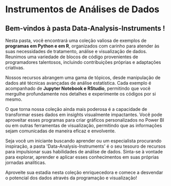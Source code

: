 # Instrumentos de Análises de Dados

## Bem-vindos à pasta Data-Analysis-Instruments !

Nesta pasta, você encontrará uma coleção valiosa de exemplos de **programas em Python e em R**, organizados com carinho para atender às suas necessidades de tratamento, análise e visualização de dados. Reunimos uma variedade de blocos de código provenientes de programadores talentosos, incluindo contribuições próprias e adaptações criativas.

Nossos recursos abrangem uma gama de tópicos, desde manipulação de dados até técnicas avançadas de análise estatística. Cada exemplo é acompanhado de **Jupyter Notebook e RStudio**, permitindo que você mergulhe profundamente nos detalhes e experimente os códigos por si mesmo.

O que torna nossa coleção ainda mais poderosa é a capacidade de transformar esses dados em insights visualmente impactantes. Você pode aproveitar esses programas para criar gráficos personalizados no Power BI ou em outras ferramentas de visualização, permitindo que as informações sejam comunicadas de maneira eficaz e envolvente.

Seja você um iniciante buscando aprender ou um especialista procurando inspiração, a pasta 'Data-Analysis-Instruments' é o seu tesouro de recursos para impulsionar suas habilidades de análise de dados. Sinta-se à vontade para explorar, aprender e aplicar esses conhecimentos em suas próprias jornadas analíticas.

Aproveite sua estadia nesta coleção enriquecedora e comece a desvendar o potencial dos dados através da programação e visualização!
